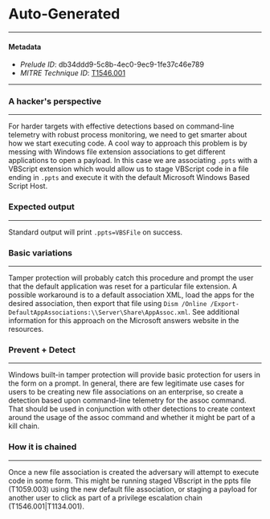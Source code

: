 
# Auto-Generated

---

#### Metadata

- *Prelude ID*: db34ddd9-5c8b-4ec0-9ec9-1fe37c46e789
- *MITRE Technique ID*: [T1546.001](https://attack.mitre.org/techniques/T1546/001)

---

### A hacker's perspective

---

For harder targets with effective detections based on command-line telemetry with robust process monitoring, we need to get smarter about how we start executing code. A cool way to approach this problem is by messing with Windows file extension associations to get different applications to open a payload. In this case we are associating `.ppts` with a VBScript extension which would allow us to stage VBScript code in a file ending in `.ppts` and execute it with the default Microsoft Windows Based Script Host. 

### Expected output

---

Standard output will print `.ppts=VBSFile` on success. 

### Basic variations

---

Tamper protection will probably catch this procedure and prompt the user that the default application was reset for a particular file extension. A possible workaround is to a default association XML, load the apps for the desired association, then export that file using `Dism /Online /Export-DefaultAppAssociations:\\Server\Share\AppAssoc.xml`. See additional information for this approach on the Microsoft answers website in the resources. 

### Prevent + Detect

---

Windows built-in tamper protection will provide basic protection for users in the form on a prompt. In general, there are few legitimate use cases for users to be creating new file associations on an enterprise, so create a detection based upon command-line telemetry for the assoc command. That should be used in conjunction with other detections to create context around the usage of the assoc command and whether it might be part of a kill chain. 

### How it is chained

---

Once a new file association is created the adversary will attempt to execute code in some form. This might be running staged VBscript in the ppts file (T1059.003) using the new default file association, or staging a payload for another user to click as part of a privilege escalation chain (T1546.001|T1134.001). 
